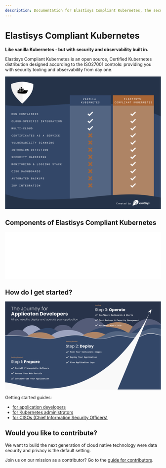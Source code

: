 ```yaml
---
description: Documentation for Elastisys Compliant Kubernetes, the security-focused Kubernetes distribution.
---
```


# Elastisys Compliant Kubernetes

<p class="hero-text">
<strong>Like vanilla Kubernetes - but with security and observability built in.</strong>
</p>
<p class="hero-text">
Elastisys Compliant Kubernetes is an open source, Certified Kubernetes distribution designed according to the ISO27001 controls: providing you with security tooling and observability from day one.
</p>

![Comparison of vanilla Kubernetes and Elastisys Compliant Kubernetes](img/comparison-chart.png)

## Components of Elastisys Compliant Kubernetes

<embed src="img/compliance-basics.svg" alt="Components of Elastisys Compliant Kubernetes" width="100%" />

## How do I get started?

![The Journey for Application Developers](img/getting-started-developers.png)

Getting started guides:

* [for application developers](user-guide/prepare/)
* [for Kubernetes administrators](operator-manual/)
* [for CISOs (Chief Information Security Officers)](ciso-guide/)

## Would you like to contribute?

We want to build the next generation of cloud native technology were data security and privacy is the default setting. 

Join us on our mission as a contributor? Go to the [guide for contributors](contributor-guide).
